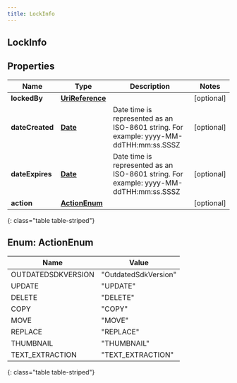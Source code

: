 ```yaml
---
title: LockInfo
---
```

## LockInfo


## Properties

| Name | Type | Description | Notes |
| ------------ | ------------- | ------------- | ------------- |
| **lockedBy** | [**UriReference**](UriReference.html) |  |  [optional] |
| **dateCreated** | [**Date**](Date.html) | Date time is represented as an ISO-8601 string. For example: yyyy-MM-ddTHH:mm:ss.SSSZ |  [optional] |
| **dateExpires** | [**Date**](Date.html) | Date time is represented as an ISO-8601 string. For example: yyyy-MM-ddTHH:mm:ss.SSSZ |  [optional] |
| **action** | [**ActionEnum**](#ActionEnum) |  |  [optional] |
{: class="table table-striped"}


<a name="ActionEnum"></a>

## Enum: ActionEnum

| Name | Value |
| ---- | ----- |
| OUTDATEDSDKVERSION | &quot;OutdatedSdkVersion&quot; |
| UPDATE | &quot;UPDATE&quot; |
| DELETE | &quot;DELETE&quot; |
| COPY | &quot;COPY&quot; |
| MOVE | &quot;MOVE&quot; |
| REPLACE | &quot;REPLACE&quot; |
| THUMBNAIL | &quot;THUMBNAIL&quot; |
| TEXT_EXTRACTION | &quot;TEXT_EXTRACTION&quot; |
{: class="table table-striped"}



